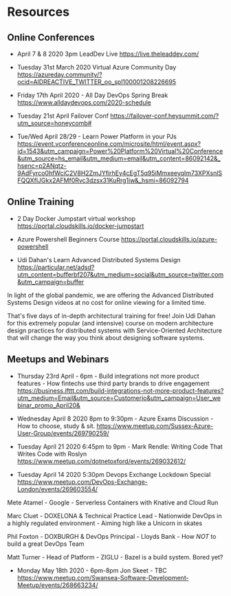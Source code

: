 # Resources


## Online Conferences

* April 7 & 8 2020 3pm LeadDev Live
https://live.theleaddev.com/


* Tuesday 31st March 2020 Virtual Azure Community Day
https://azureday.community/?ocid=AIDREACTIVE_TWITTER_oo_spl100001208226695


* Friday 17th April 2020 - All Day DevOps Spring Break
https://www.alldaydevops.com/2020-schedule

* Tuesday 21st April Failover Conf
https://failover-conf.heysummit.com/?utm_source=honeycomb#

* Tue/Wed April 28/29 - Learn Power Platform in your PJs
https://event.vconferenceonline.com/microsite/html/event.aspx?id=1543&utm_campaign=Power%20Platform%20Virtual%20Conference&utm_source=hs_email&utm_medium=email&utm_content=86092142&_hsenc=p2ANqtz-9AdFyrco0hfWciC2V8H2ZmJYfirhEy4cEgT5q95iMmxeeyqIm73XPXsnlSFQQXflJGkx2AFMf0Rvc3dzsx31KuRrg1iw&_hsmi=86092794

## Online Training

* 2 Day Docker Jumpstart virtual workshop
https://portal.cloudskills.io/docker-jumpstart

* Azure Powershell Beginners Course
https://portal.cloudskills.io/azure-powershell

* Udi Dahan's Learn Advanced Distributed Systems Design
https://particular.net/adsd?utm_content=bufferbf207&utm_medium=social&utm_source=twitter.com&utm_campaign=buffer

In light of the global pandemic, we are offering the Advanced Distributed Systems Design videos at no cost for online viewing for a limited time.

That's five days of in-depth architectural training for free!
Join Udi Dahan for this extremely popular (and intensive) course on modern architecture design practices for distributed systems with Service-Oriented Architecture that will change the way you think about designing software systems.



## Meetups and Webinars

* Thursday 23rd April - 6pm - Build integrations not more product features - How fintechs use third party brands to drive engagement
https://business.ifttt.com/build-integrations-not-more-product-features?utm_medium=Email&utm_source=Customerio&utm_campaign=User_webinar_promo_April20&


* Wednesday April 8 2020 8pm to 9:30pm - Azure Exams Discussion - How to choose, study & sit.
https://www.meetup.com/Sussex-Azure-User-Group/events/269790259/

* Tuesday April 21 2020 6:45pm to 9pm - Mark Rendle: Writing Code That Writes Code with Roslyn
https://www.meetup.com/dotnetoxford/events/269032612/

* Tuesday April 14 2020 5:30pm Devops Exchange Lockdown Special
https://www.meetup.com/DevOps-Exchange-London/events/269603554/

Mete Atamel - Google - Serverless Containers with Knative and Cloud Run

Marc Cluet - DOXELONA & Technical Practice Lead - Nationwide
DevOps in a highly regulated environment - Aiming high like a Unicorn in skates

Phil Foxton - DOXBURGH & DevOps Principal - Lloyds Bank - How *NOT* to build a great DevOps Team

Matt Turner - Head of Platform - ZIGLU - Bazel is a build system. Bored yet?

* Monday May 18th 2020 - 6pm-8pm Jon Skeet - TBC
https://www.meetup.com/Swansea-Software-Development-Meetup/events/268663234/

